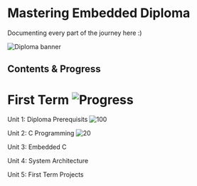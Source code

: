 # Mastering Embedded Diploma

Documenting every part of the journey here :)

![Diploma banner](https://github.com/user-attachments/assets/598b927d-2b8f-4ed1-9590-41933051a25a)

## Contents & Progress

# First Term ![Progress](https://img.shields.io/badge/In_Progress-20%25-yellow)

Unit 1: Diploma Prerequisits
![100](https://img.shields.io/badge/-100%25-brightgreen)

Unit 2: C Programming
![20](https://img.shields.io/badge/-20%25-yellow)

Unit 3: Embedded C

Unit 4: System Architecture

Unit 5: First Term Projects
